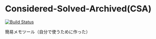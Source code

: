 # Considered-Solved-Archived(CSA)

[![Build Status](https://travis-ci.org/hamadu/considered-solved-archived.svg?branch=master)](https://travis-ci.org/hamadu/considered-solved-archived)

簡易メモツール（自分で使うために作った）
